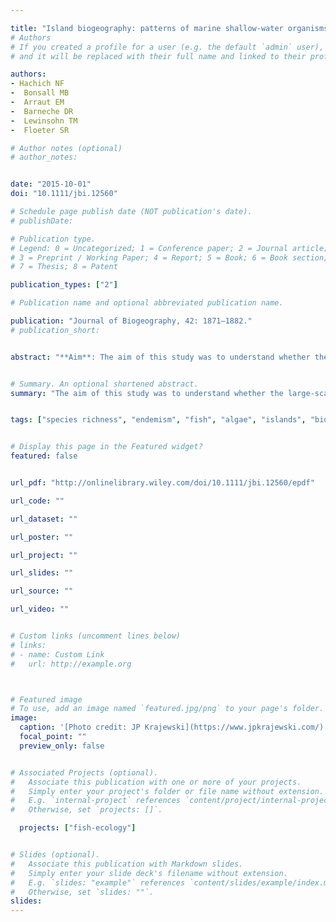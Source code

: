 ```yaml
---

title: "Island biogeography: patterns of marine shallow-water organisms in the Atlantic Ocean"
# Authors
# If you created a profile for a user (e.g. the default `admin` user), write the username (folder name) here
# and it will be replaced with their full name and linked to their profile.

authors:
- Hachich NF
-  Bonsall MB
-  Arraut EM
-  Barneche DR
-  Lewinsohn TM
-  Floeter SR

# Author notes (optional)
# author_notes:


date: "2015-10-01"
doi: "10.1111/jbi.12560"

# Schedule page publish date (NOT publication's date).
# publishDate:

# Publication type.
# Legend: 0 = Uncategorized; 1 = Conference paper; 2 = Journal article;
# 3 = Preprint / Working Paper; 4 = Report; 5 = Book; 6 = Book section;
# 7 = Thesis; 8 = Patent

publication_types: ["2"]

# Publication name and optional abbreviated publication name.

publication: "Journal of Biogeography, 42: 1871–1882."
# publication_short:


abstract: "**Aim**: The aim of this study was to understand whether the large-scale biogeographical patterns of the species–area, species–island age and species–isolation relationships associated with marine shallow-water groups in the Atlantic Ocean vary among marine taxa and differ from the biogeographical patterns observed in terrestrial habitats. **Location**: Atlantic Ocean. **Methods**: Reef fish, gastropod and seaweed species richness as well as reef fish endemic species data were obtained for 11 Atlantic oceanic islands. Using a multimodel inference approach based on linear and nonlinear regressions, we tested hypotheses regarding the variation in species richness and endemism as a function of island area, age and isolation. Best models were selected using ratios between Akaike weights corrected for small sample size (AICc). Results were compared between the three shallow-water species groups and contrasted against previous studies of marine and terrestrial systems. **Results**: Island area was the best single predictor of gastropod and seaweed richness, although it was not an improvement compared to the null model for reef fish. Island age explained richness in all taxa and was the best single predictor of reef fish richness. Isolation was a good predictor of seaweed richness but not of fish and gastropod richness, possibly because of their overall higher dispersal capacity. Reef fish endemism was influenced solely by island isolation. **Main conclusions**: This work reveals large-scale island biogeographical patterns for marine shallow-water organisms in the Atlantic Ocean. Our results suggest that reduced gene flow is a potentially important mechanism for the maintenance of reef fish endemism in oceanic islands. The role of island age regarding the species richness of all taxa emphasizes the importance of habitat history for the geographical distribution of marine shallow-water biodiversity. Finally, we show that some island biogeographical patterns differ not only between marine and terrestrial ecosystems but also, importantly, within marine shallow-water environments, where the biogeographical patterns are highly taxon-dependent."


# Summary. An optional shortened abstract.
summary: "The aim of this study was to understand whether the large-scale biogeographical patterns of the species–area, species–island age and species–isolation relationships associated with marine shallow-water groups in the Atlantic Ocean vary among marine taxa and differ from the biogeographical patterns observed in terrestrial habitats..."


tags: ["species richness", "endemism", "fish", "algae", "islands", "biogeography", "theory", "area", "R", "gastropods"]


# Display this page in the Featured widget?
featured: false


url_pdf: "http://onlinelibrary.wiley.com/doi/10.1111/jbi.12560/epdf"

url_code: ""

url_dataset: ""

url_poster: ""

url_project: ""

url_slides: ""

url_source: ""

url_video: ""


# Custom links (uncomment lines below)
# links:
# - name: Custom Link
#   url: http://example.org



# Featured image
# To use, add an image named `featured.jpg/png` to your page's folder.
image:
  caption: '[Photo credit: JP Krajewski](https://www.jpkrajewski.com/)'
  focal_point: ""
  preview_only: false


# Associated Projects (optional).
#   Associate this publication with one or more of your projects.
#   Simply enter your project's folder or file name without extension.
#   E.g. `internal-project` references `content/project/internal-project/index.md`.
#   Otherwise, set `projects: []`.

  projects: ["fish-ecology"]


# Slides (optional).
#   Associate this publication with Markdown slides.
#   Simply enter your slide deck's filename without extension.
#   E.g. `slides: "example"` references `content/slides/example/index.md`.
#   Otherwise, set `slides: ""`.
slides:
---
```



